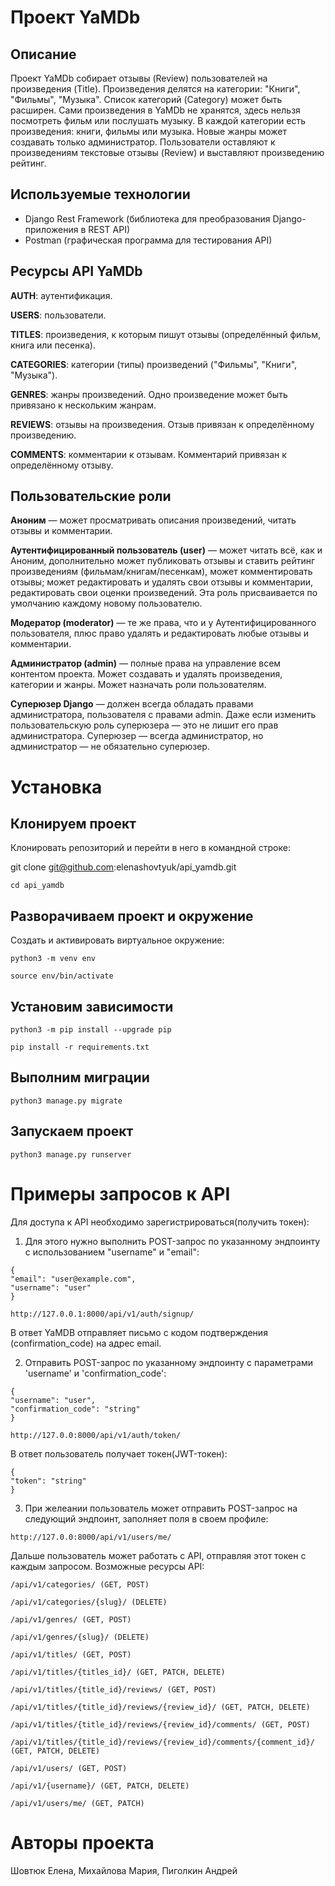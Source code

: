 # Проект YaMDb

## Описание
Проект YaMDb собирает отзывы (Review) пользователей на произведения (Title).
Произведения делятся на категории: "Книги", "Фильмы", "Музыка". Список категорий (Category) может быть расширен.
Сами произведения в YaMDb не хранятся, здесь нельзя посмотреть фильм или послушать музыку.
В каждой категории есть произведения: книги, фильмы или музыка.
Новые жанры может создавать только администратор.
Пользователи оставляют к произведениям текстовые отзывы (Review) и выставляют произведению рейтинг.

## Используемые технологии

 - Django Rest Framework (библиотека для преобразования Django-приложения в REST API)
 - Postman (графическая программа для тестирования API)

## Ресурсы API YaMDb
**AUTH**: аутентификация.

**USERS**: пользователи.

**TITLES**: произведения, к которым пишут отзывы (определённый фильм, книга или песенка).

**CATEGORIES**: категории (типы) произведений ("Фильмы", "Книги", "Музыка").

**GENRES**: жанры произведений. Одно произведение может быть привязано к нескольким жанрам.

**REVIEWS**: отзывы на произведения. Отзыв привязан к определённому произведению.

**COMMENTS**: комментарии к отзывам. Комментарий привязан к определённому отзыву.

## Пользовательские роли
**Аноним** — может просматривать описания произведений, читать отзывы и комментарии.

**Аутентифицированный пользователь (user)** — может читать всё, как и Аноним, дополнительно может публиковать отзывы и ставить рейтинг произведениям (фильмам/книгам/песенкам), может комментировать отзывы; может редактировать и удалять свои отзывы и комментарии, редактировать свои оценки произведений. Эта роль присваивается по умолчанию каждому новому пользователю.

**Модератор (moderator)** — те же права, что и у Аутентифицированного пользователя, плюс право удалять и редактировать любые отзывы и комментарии.

**Администратор (admin)** — полные права на управление всем контентом проекта. Может создавать и удалять произведения, категории и жанры. Может назначать роли пользователям.

**Суперюзер Django** — должен всегда обладать правами администратора, пользователя с правами admin. Даже если изменить пользовательскую роль суперюзера — это не лишит его прав администратора. Суперюзер — всегда администратор, но администратор — не обязательно суперюзер.

# Установка

## Клонируем проект

Клонировать репозиторий и перейти в него в командной строке:

git clone git@github.com:elenashovtyuk/api_yamdb.git

```
cd api_yamdb
```

## Разворачиваем проект и окружение

Cоздать и активировать виртуальное окружение:

```
python3 -m venv env
```

```
source env/bin/activate
```

 ## Установим зависимости

```
python3 -m pip install --upgrade pip
```

```
pip install -r requirements.txt
```

 ## Выполним миграции

```
python3 manage.py migrate
```

 ## Запускаем проект

```
python3 manage.py runserver
```

# Примеры запросов к API

Для доступа к API необходимо зарегистрироваться(получить токен):

1. Для этого нужно выполнить POST-запрос по указанному эндпоинту с использованием "username" и "email":

```
{
"email": "user@example.com",
"username": "user"
}
```

```
http://127.0.0.1:8000/api/v1/auth/signup/
```
В ответ YaMDB отправляет письмо с кодом подтверждения (confirmation_code) на адрес email.

2. Отправить POST-запрос по указанному эндпоинту с параметрами 'username' и 'confirmation_code':

```
{
"username": "user",
"confirmation_code": "string"
}
```

```
http://127.0.0:8000/api/v1/auth/token/
```
В ответ пользователь получает токен(JWT-токен):

```
{
"token": "string"
}
```

3. При желеании пользователь может отправить POST-запрос на следующий эндпоинт, заполняет поля в своем профиле:

```
http://127.0.0:8000/api/v1/users/me/
```


Дальше пользователь может работать с API, отправляя этот токен с каждым запросом.
Возможные ресурсы API:

```
/api/v1/categories/ (GET, POST)

/api/v1/categories/{slug}/ (DELETE)

/api/v1/genres/ (GET, POST)

/api/v1/genres/{slug}/ (DELETE)

/api/v1/titles/ (GET, POST)

/api/v1/titles/{titles_id}/ (GET, PATCH, DELETE)

/api/v1/titles/{title_id}/reviews/ (GET, POST)

/api/v1/titles/{title_id}/reviews/{review_id}/ (GET, PATCH, DELETE)

/api/v1/titles/{title_id}/reviews/{review_id}/comments/ (GET, POST)

/api/v1/titles/{title_id}/reviews/{review_id}/comments/{comment_id}/ (GET, PATCH, DELETE)

/api/v1/users/ (GET, POST)

/api/v1/{username}/ (GET, PATCH, DELETE)

/api/v1/users/me/ (GET, PATCH)
```


# Авторы проекта
Шовтюк Елена, Михайлова Мария, Пиголкин Андрей
